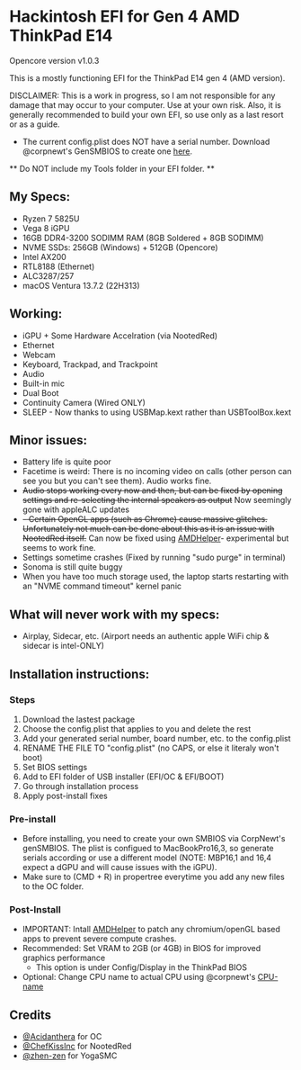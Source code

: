 # Hackintosh EFI for Gen 4 AMD ThinkPad E14

Opencore version v1.0.3

This is a mostly functioning EFI for the ThinkPad E14 gen 4 (AMD version).

DISCLAIMER: This is a work in progress, so I am not responsible for any damage that may occur to your computer. Use at your own risk.
Also, it is generally recommended to build your own EFI, so use only as a last resort or as a guide.

* The current config.plist does NOT have a serial number. Download @corpnewt's GenSMBIOS to create one [here](https://github.com/corpnewt/GenSMBIOS).

** Do NOT include my Tools folder in your EFI folder. **

## My Specs:

- Ryzen 7 5825U 
- Vega 8 iGPU
- 16GB DDR4-3200 SODIMM RAM (8GB Soldered + 8GB SODIMM)
- NVME SSDs: 
    256GB (Windows) + 512GB (Opencore)
- Intel AX200
- RTL8188 (Ethernet)
- ALC3287/257
- macOS Ventura 13.7.2 (22H313)

## Working:

- iGPU + Some Hardware Accelration (via NootedRed)
- Ethernet
- Webcam
- Keyboard, Trackpad, and Trackpoint
- Audio
- Built-in mic
- Dual Boot
- Continuity Camera (Wired ONLY)
- SLEEP - Now thanks to using USBMap.kext rather than USBToolBox.kext

## Minor issues:
- Battery life is quite poor
- Facetime is weird: There is no incoming video on calls (other person can see you but you can't see them). Audio works fine.
- ~~Audio stops working every now and then, but can be fixed by opening settings and re-selecting the internal speakers as output~~ Now seemingly gone with appleALC updates
- ~~- Certain OpenGL apps (such as Chrome) cause massive glitches. Unfortunately not much can be done about this as it is an issue with NootedRed itself.~~ Can now be fixed using [AMDHelper]([url](https://github.com/alvindimas05/AMDHelper))- experimental but seems to work fine.
- Settings sometime crashes (Fixed by running "sudo purge" in terminal)
- Sonoma is still quite buggy
- When you have too much storage used, the laptop starts restarting with an "NVME command timeout" kernel panic
    
## What will never work with my specs:
- Airplay, Sidecar, etc. (Airport needs an authentic apple WiFi chip & sidecar is intel-ONLY)
  
## Installation instructions:

### Steps
1. Download the lastest package
2. Choose the config.plist that applies to you and delete the rest
3. Add your generated serial number, board number, etc. to the config.plist
4. RENAME THE FILE TO "config.plist" (no CAPS, or else it literaly won't boot)
5. Set BIOS settings
6. Add to EFI folder of USB installer (EFI/OC & EFI/BOOT)
7. Go through installation process
8. Apply post-install fixes

### Pre-install

- Before installing, you need to create your own SMBIOS via CorpNewt's genSMBIOS. The plist is configued to MacBookPro16,3, so generate serials according or use a different model (NOTE: MBP16,1 and 16,4 expect a dGPU and will cause issues with the iGPU).
- Make sure to (CMD + R) in propertree everytime you add any new files to the OC folder.
  

### Post-Install

- IMPORTANT: Intall [AMDHelper](https://github.com/alvindimas05/AMDHelper) to patch any chromium/openGL based apps to prevent severe compute crashes.
- Recommended: Set VRAM to 2GB (or 4GB) in BIOS for improved graphics performance
    - This option is under Config/Display in the ThinkPad BIOS
- Optional: Change CPU name to actual CPU using @corpnewt's [CPU-name](https://github.com/corpnewt/CPU-Name)


## Credits
- [@Acidanthera]([url](https://github.com/acidanthera)) for OC
- [@ChefKissInc]([url](https://github.com/ChefKissInc/NootedRed)) for NootedRed
- [@zhen-zen]([url](https://github.com/zhen-zen)) for YogaSMC
